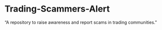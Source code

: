 # Trading-Scammers-Alert
“A repository to raise awareness and report scams in trading communities.”
